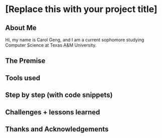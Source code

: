 # [Replace this with your project title]

## About Me
Hi, my name is Carol Geng, and I am a current sophomore studying Computer Science at Texas A&M University.

## The Premise

## Tools used

## Step by step (with code snippets)

## Challenges + lessons learned

## Thanks and Acknowledgements
